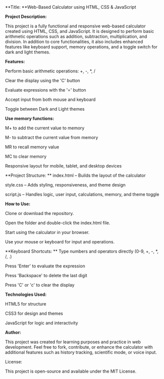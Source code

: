 **Title: **Web-Based Calculator using HTML, CSS & JavaScript

**Project Description:**

This project is a fully functional and responsive web-based calculator created using HTML, CSS, and JavaScript. It is designed to perform basic arithmetic operations such as addition, subtraction, multiplication, and division. In addition to core functionalities, it also includes enhanced features like keyboard support, memory operations, and a toggle switch for dark and light themes.


**Features:**

Perform basic arithmetic operations: +, -, *, /

Clear the display using the 'C' button

Evaluate expressions with the '=' button

Accept input from both mouse and keyboard

Toggle between Dark and Light themes

**Use memory functions:**

M+ to add the current value to memory

M- to subtract the current value from memory

MR to recall memory value

MC to clear memory

Responsive layout for mobile, tablet, and desktop devices

**Project Structure:
**
index.html – Builds the layout of the calculator

style.css – Adds styling, responsiveness, and theme design

script.js – Handles logic, user input, calculations, memory, and theme toggle

**How to Use:**

Clone or download the repository.

Open the folder and double-click the index.html file.

Start using the calculator in your browser.

Use your mouse or keyboard for input and operations.

**Keyboard Shortcuts:
**
Type numbers and operators directly (0-9, +, -, *, /, .)

Press 'Enter' to evaluate the expression

Press 'Backspace' to delete the last digit

Press 'C' or 'c' to clear the display

**Technologies Used:**

HTML5 for structure

CSS3 for design and themes

JavaScript for logic and interactivity

**Author:**

This project was created for learning purposes and practice in web development. Feel free to fork, contribute, or enhance the calculator with additional features such as history tracking, scientific mode, or voice input.

License:

This project is open-source and available under the MIT License.

